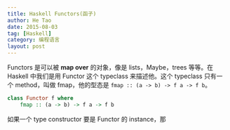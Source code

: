 ```yaml
---
title: Haskell Functors(函子)
author: He Tao
date: 2015-08-03
tag: [Haskell]
category: 编程语言
layout: post
---
```


Functors 是可以被 **map over** 的对象，像是 lists，Maybe，trees 等等。在 Haskell 中我们是用 Functor 这个 typeclass 来描述他。这个 typeclass 只有一个 method，叫做 fmap，他的型态是 `fmap :: (a -> b) -> f a -> f b`。

```haskell
class Functor f where
    fmap :: (a -> b) -> f a -> f b
```

<!--more-->

如果一个 type constructor 要是 Functor 的 instance，那

